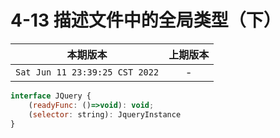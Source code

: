# 4-13 描述文件中的全局类型（下）

|本期版本|上期版本
|:---:|:---:
`Sat Jun 11 23:39:25 CST 2022` | -


```js
interface JQuery {
	(readyFunc: ()=>void): void;
	(selector: string): JqueryInstance
}
```